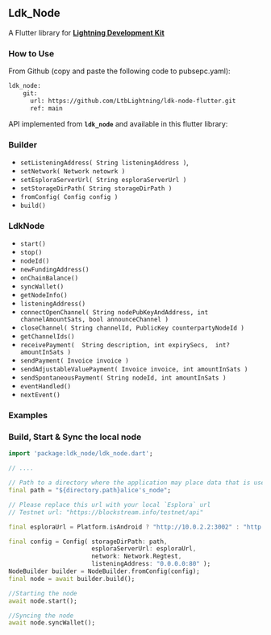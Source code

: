 ## Ldk_Node

A Flutter library for **[Lightning Development Kit](https://lightningdevkit.org/)**

### How to Use

From Github (copy and paste the following code to pubsepc.yaml):

```bash
ldk_node:
    git:
      url: https://github.com/LtbLightning/ldk-node-flutter.git
      ref: main
```

API implemented from **`ldk_node`** and available in this flutter library:

### Builder

- `setListeningAddress( String listeningAddress )`,
- `setNetwork( Network netowrk )`
- `setEsploraServerUrl( String esploraServerUrl )`
- `setStorageDirPath( String storageDirPath )`
- `fromConfig( Config config )`
- `build()`

### LdkNode

- `start()`
- `stop()`
- `nodeId()`
- `newFundingAddress()`
- `onChainBalance()`
- `syncWallet()`
- `getNodeInfo()`
- `listeningAddress()`
- `connectOpenChannel( String nodePubKeyAndAddress, int channelAmountSats, bool announceChannel )`
- `closeChannel( String channelId, PublicKey counterpartyNodeId )`
- `getChannelIds()`
- `receivePayment(  String description, int expirySecs,  int? amountInSats )`
- `sendPayment( Invoice invoice )`
- `sendAdjustableValuePayment( Invoice invoice, int amountInSats )`
- `sendSpontaneousPayment( String nodeId, int amountInSats )`
- `eventHandled()`
- `nextEvent()`

### Examples

### Build, Start & Sync the local node

```dart
import 'package:ldk_node/ldk_node.dart';

// ....

// Path to a directory where the application may place data that is user-generated
final path = "${directory.path}alice's_node";

// Please replace this url with your local `Esplora` url
// Testnet url: "https://blockstream.info/testnet/api"

final esploraUrl = Platform.isAndroid ? "http://10.0.2.2:3002" : "http://0.0.0.0:3002";

final config = Config( storageDirPath: path,
                       esploraServerUrl: esploraUrl,
                       network: Network.Regtest,
                       listeningAddress: "0.0.0.0:80" );
NodeBuilder builder = NodeBuilder.fromConfig(config);
final node = await builder.build();

//Starting the node
await node.start();

//Syncing the node
await node.syncWallet();

```
